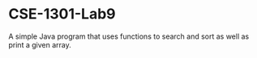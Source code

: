 # CSE-1301-Lab9
A  simple Java program that uses functions to search and sort as well as print a given array.
